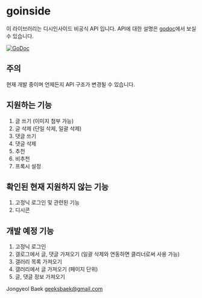 # goinside

이 라이브러리는 디시인사이드 비공식 API 입니다.
API에 대한 설명은 [godoc](https://godoc.org/github.com/geeksbaek/goinside)에서 보실 수 있습니다. 

[![GoDoc](https://godoc.org/github.com/geeksbaek/goinside?status.svg)](https://godoc.org/github.com/geeksbaek/goinside)

## 주의

현재 개발 중이며 언제든지 API 구조가 변경될 수 있습니다.

## 지원하는 기능

1. 글 쓰기 (이미지 첨부 가능)
2. 글 삭제 (단일 삭제, 일괄 삭제)
3. 댓글 쓰기
4. 댓글 삭제
5. 추천
6. 비추천
7. 프록시 설정

## 확인된 현재 지원하지 않는 기능

1. 고정닉 로그인 및 관련된 기능
2. 디시콘

## 개발 예정 기능

1. 고정닉 로그인
2. 갤로그에서 글, 댓글 가져오기 (일괄 삭제와 연동하면 클리너로써 사용 가능)
3. 갤러리 목록 가져오기
4. 갤러리에서 글 가져오기 (페이지 단위)
5. 글, 댓글 정보 가져오기

Jongyeol Baek <geeksbaek@gmail.com>
